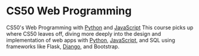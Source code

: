 # CS50 Web Programming

CS50's Web Programming with [Python](/wiki/Python) and [JavaScript](/wiki/JavaScript)
This course picks up where CS50 leaves off, diving more deeply into the design and implementation of web apps with [Python](/wiki/Python), [JavaScript](/wiki/JavaScript), and SQL using frameworks like Flask, [Django](/wiki/Django), and Bootstrap.